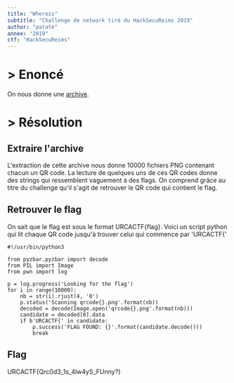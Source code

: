 ```yaml
---
title: "Whereis"
subtitle: "Challenge de network tiré du HackSecuReims 2019"
author: "patate"
annee: "2019"
ctf: "HackSecuReims"
---
```



# > Enoncé


On nous donne une [archive](/writeup-scripts/2018-2019/HackSecuReims/Whereis/qrcodev2.zip).



# > Résolution


## Extraire l'archive

L'extraction de cette archive nous donne 10000 fichiers PNG contenant chacun un QR code.
La lecture de quelques uns de ces QR codes donne des strings qui ressemblent
vaguement à des flags. On comprend grâce au titre du challenge qu'il s'agit de
retrouver le QR code qui contient le flag.


## Retrouver le flag

On sait que le flag est sous le format URCACTF{flag}. Voici un script python qui
lit chaque QR code jusqu'à trouver celui qui commence par 'URCACTF{'

```
#!/usr/bin/python3

from pyzbar.pyzbar import decode
from PIL import Image
from pwn import log

p = log.progress('Looking for the flag')
for i in range(10000):
    nb = str(i).rjust(4, '0')
    p.status('Scanning qrcode{}.png'.format(nb))
    decoded = decode(Image.open('qrcode{}.png'.format(nb)))
    candidate = decoded[0].data
    if b'URCACTF{' in candidate:
        p.success('FLAG FOUND: {}'.format(candidate.decode()))
        break
```

## Flag

URCACTF{Qrc0d3_1s_4lw4yS_FUnny?}
